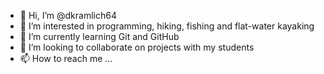 - 👋 Hi, I’m @dkramlich64
- 👀 I’m interested in programming, hiking, fishing and flat-water kayaking
- 🌱 I’m currently learning Git and GitHub
- 💞️ I’m looking to collaborate on projects with my students
- 📫 How to reach me ...

